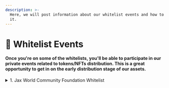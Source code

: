 ```yaml
---
description: >-
  Here, we will post information about our whitelist events and how to get on
  it.
---
```


# 📑 Whitelist Events

#### Once you're on some of the whitelists, you'll be able to participate in our private events related to tokens/NFTs distribution. This is a great opportunity to get in on the early distribution stage of our assets.



<details>

<summary>1. Jax World Community Foundation Whitelist</summary>

Whitelist Requirements for G Minions: The Genesis NFT Collection for Jax World on Avalanche

To participate in the whitelist for G Minions: The Genesis NFT Collection on Jax World, our gaming platform built on Avalanche, users are required to meet the following conditions:

1. [Join our Discord Server](https://discord.com/invite/dPNE6fK4S4): Users must become members of our [official Discord server](https://discord.com/invite/dPNE6fK4S4), where they can engage with the community, stay updated on the latest announcements, and connect with like-minded individuals who share a passion for blockchain gaming and NFTs.
2. Submit Wallet Information: Once users have joined our Discord server, they are required to submit their wallet information in the designated "Wallet Submission" channel. This allows us to verify their ownership of a compatible wallet and ensures a smooth distribution process for the G Minions NFTs.

Please note that due to the limited availability of whitelist spots, only the first 500 users who successfully fulfill the above requirements will be granted access to the whitelist. Securing a spot on the whitelist grants users exclusive benefits, such as early access to the G Minions collection and priority consideration for future NFT offerings.

By implementing this whitelist process, we aim to reward our dedicated community members and early supporters who actively engage with us. It also allows us to maintain a fair and balanced distribution of the G Minions NFTs.

We encourage all interested users to promptly join our Discord server, submit their wallet information in the designated channel, and secure their spot on the whitelist. By doing so, they will gain privileged access to the private event and the opportunity to acquire G Minions NFTs at an exclusive price of <mark style="color:yellow;">**0 AVAX**</mark>.\


[Join us](https://discord.com/invite/dPNE6fK4S4) on this exciting journey into the world of blockchain gaming and NFTs, and be among the select few who can embark on the adventure with the G Minions collection on Jax World.\


</details>
